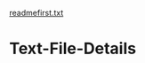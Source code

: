 [readmefirst.txt](https://github.com/HasinFarabi001/Text-File-Details/files/7026103/readmefirst.txt)
# Text-File-Details
